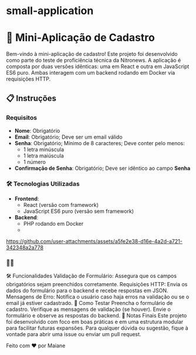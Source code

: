 # small-application
# 🚀 Mini-Aplicação de Cadastro

Bem-vindo à mini-aplicação de cadastro! Este projeto foi desenvolvido como parte do teste de proficiência técnica da Nitronews. A aplicação é composta por duas versões idênticas: uma em React e outra em JavaScript ES6 puro. Ambas interagem com um backend rodando em Docker via requisições HTTP.

## 📋 Instruções

### Requisitos

- **Nome**: Obrigatório
- **Email**: Obrigatório; Deve ser um email válido
- **Senha**: Obrigatório; Mínimo de 8 caracteres; Deve conter pelo menos:
  - 1 letra minúscula
  - 1 letra maiúscula
  - 1 número
- **Confirmação de Senha**: Obrigatório; Deve ser idêntico ao campo **Senha**

### 🛠 Tecnologias Utilizadas

- **Frontend**:
  - React (versão com framework)
  - JavaScript ES6 puro (versão sem framework)
- **Backend**:
  - PHP rodando em Docker
  - 

https://github.com/user-attachments/assets/a5fe2e38-d16e-4a2d-a721-342348a2a778



### 🧑‍💻 
🛠️ Funcionalidades
Validação de Formulário: Assegura que os campos obrigatórios sejam preenchidos corretamente.
Requisições HTTP: Envia os dados do formulário para o backend e recebe respostas em JSON.
Mensagens de Erro: Notifica o usuário caso haja erros na validação ou se o email já estiver cadastrado.
🎯 Como Testar
Preencha o formulário de cadastro.
Verifique as mensagens de validação (se houver).
Envie o formulário e observe as respostas do backend.
📝 Notas Finais
Este projeto foi desenvolvido com foco em boas práticas e em uma estrutura modular para facilitar futuras expansões. Para qualquer dúvida ou sugestão, fique à vontade para abrir uma issue ou enviar um pull request.

Feito com ❤️ por Maiane

